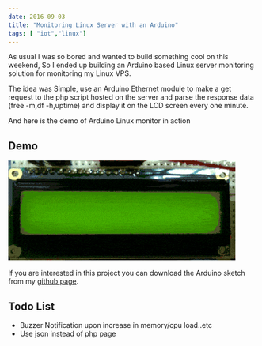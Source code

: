 ```yaml
---
date: 2016-09-03
title: "Monitoring Linux Server with an Arduino"
tags: [ "iot","linux"]
---
```



As usual I was so bored and wanted to build something cool on this weekend, So I ended up building an Arduino based Linux server monitoring solution for monitoring my Linux VPS.

The idea was Simple, use an Arduino Ethernet module to make a get request to the php script hosted on the server and parse the response data (free -m,df -h,uptime) and display it on the LCD screen every one minute.


And here is the demo of Arduino Linux monitor in action

## Demo 
![Arduino lcd](/assets/img/arduino-monitor/arduino-lcd.gif)


If you are interested in this project you can download the Arduino sketch from my [github page](https://github.com/shyamjos/Arduino_ServerMon). 

## Todo List 
* Buzzer Notification upon increase in memory/cpu load..etc
* Use json instead of php page
